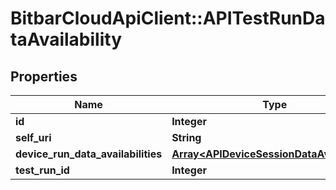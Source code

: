 # BitbarCloudApiClient::APITestRunDataAvailability

## Properties
Name | Type | Description | Notes
------------ | ------------- | ------------- | -------------
**id** | **Integer** |  | [optional] 
**self_uri** | **String** |  | [optional] 
**device_run_data_availabilities** | [**Array&lt;APIDeviceSessionDataAvailability&gt;**](APIDeviceSessionDataAvailability.md) |  | [optional] 
**test_run_id** | **Integer** |  | [optional] 

